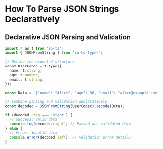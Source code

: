# How To Parse JSON Strings Declaratively

## Declarative JSON Parsing and Validation
```typescript
import * as t from 'io-ts';
import { JSONFromString } from 'io-ts-types';

// Define the expected structure
const UserCodec = t.type({
  name: t.string,
  age: t.number,
  email: t.string,
});

const Data = '{"name": "Alice", "age": 30, "email": "alice@example.com"}';

// Combine parsing and validation declaratively
const decoded = JSONFromString(UserCodec).decode(Data);

if (decoded._tag === 'Right') {
  // Success: Valid data
  console.log(decoded.right); // Parsed and validated data
} else {
  // Error: Invalid data
  console.error(decoded.left); // Validation error details
}
```
